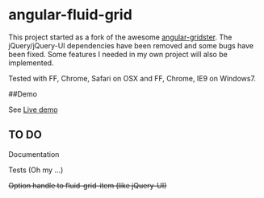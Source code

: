 angular-fluid-grid
==================

This project started as a fork of the awesome <a href="https://github.com/ManifestWebDesign/angular-gridster">angular-gridster</a>. 
The jQuery/jQuery-UI dependencies have been removed and some bugs have been fixed. Some features I needed in my own project will also be implemented.

Tested with FF, Chrome, Safari on OSX and FF, Chrome, IE9 on Windows7.

##Demo

See <a href="http://rawgit.com/SekibOmazic/angular-fluid-grid/master/index.html">Live demo</a>



## TO DO

Documentation

Tests (Oh my ...)

~~Option handle to fluid-grid-item (like jQuery-UI)~~